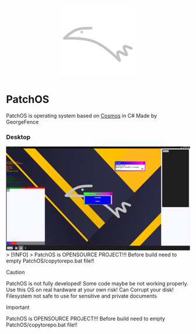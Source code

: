 <p align="center">
 <img src="Other/logo.png" style="width:200px">
</p>
<h1> PatchOS </h1>

PatchOS is operating system based on [Cosmos](https://github.com/CosmosOS/Cosmos) in C# Made by GeorgeFence

### Desktop
<img src="Other/Screenshot 2024-02-25 205830.png" style="width:800px">
> [!INFO]
> PatchOS is OPENSOURCE PROJECT!!! Before build need to empty PatchOS/copytorepo.bat file!!

> [!CAUTION]
> PatchOS is not fully developed! Some code maybe be not working properly. Use this OS on real hardware at your own risk! Can Corrupt your disk! Filesystem not safe to use for sensitive and private documents

> [!IMPORTANT]
> PatchOS is OPENSOURCE PROJECT!!! Before build need to empty PatchOS/copytorepo.bat file!!
    
